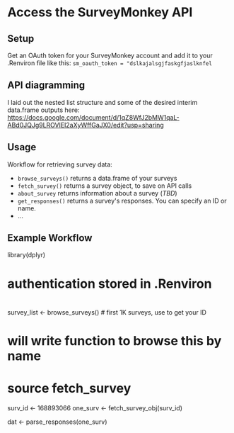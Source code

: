 Access the SurveyMonkey API
====================================

Setup
-------------
Get an OAuth token for your SurveyMonkey account and add it to your .Renviron file like this:
`sm_oauth_token = "dslkajalsgjfaskgfjaslknfel`

API diagramming
-----------------
I laid out the nested list structure and some of the desired interim data.frame outputs here:
https://docs.google.com/document/d/1qZ8WfJ2bMW1qaL-ABd0JQJg9LROVlEI2aXyWffGaJX0/edit?usp=sharing


Usage
---------
Workflow for retrieving survey data:
* `browse_surveys()` returns a data.frame of your surveys
* `fetch_survey()` returns a survey object, to save on API calls
* `about_survey` returns information about a survey (*TBD*)
* `get_responses()` returns a survey's responses. You can specify an ID or name.
* ...


Example Workflow
----------------
library(dplyr)

# authentication stored in .Renviron
#
survey_list <- browse_surveys() # first 1K surveys, use to get your ID
# will write function to browse this by name


# source fetch_survey
surv_id <- 168893066
one_surv <- fetch_survey_obj(surv_id)


dat <- parse_responses(one_surv)
